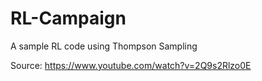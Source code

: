 # RL-Campaign

A sample RL code using Thompson Sampling

Source: https://www.youtube.com/watch?v=2Q9s2Rlzo0E
